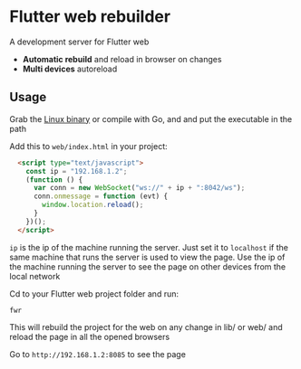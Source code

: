 # Flutter web rebuilder

A development server for Flutter web

- **Automatic rebuild** and reload in browser on changes
- **Multi devices** autoreload

## Usage

Grab the [Linux binary](https://github.com/synw/fwr/releases/download/0.1.0/fwr) or compile with Go, and and put the executable in the path

Add this to `web/index.html` in your project:

```html
  <script type="text/javascript">
    const ip = "192.168.1.2";
    (function () {
      var conn = new WebSocket("ws://" + ip + ":8042/ws");
      conn.onmessage = function (evt) {
        window.location.reload();
      }
    })();
  </script>
```

`ip` is the ip of the machine running the server. Just set it to `localhost` if the same machine that runs the server is used to view the page. Use the ip of the machine running the server to see the page on other devices from the local network

Cd to your Flutter web project folder and run:

```
fwr
```

This will rebuild the project for the web on any change in lib/ or web/ and reload the page in all the opened browsers

Go to `http://192.168.1.2:8085` to see the page